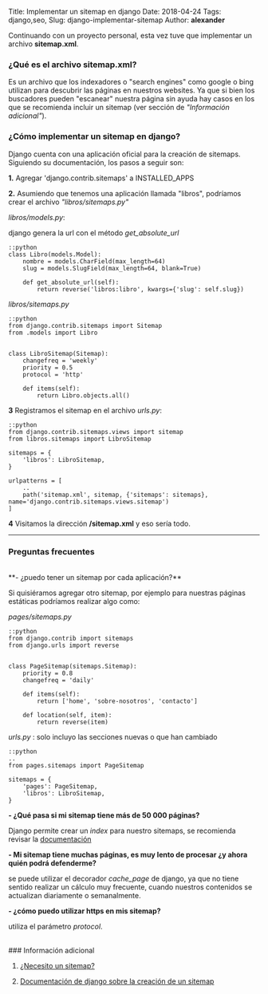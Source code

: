 Title: Implementar un sitemap en django
Date: 2018-04-24
Tags: django,seo,
Slug: django-implementar-sitemap
Author: __alexander__

Continuando con un proyecto personal, esta vez tuve que implementar un archivo **sitemap.xml**.

### ¿Qué es el archivo sitemap.xml?

Es un archivo que los indexadores o "search engines" como google o bing utilizan para descubrir las páginas en nuestros websites. Ya que si bien los buscadores pueden "escanear" nuestra página sin ayuda hay casos en los que se recomienda incluir un sitemap (ver sección de *"Información adicional"*).

### ¿Cómo implementar un sitemap en django?

Django cuenta con una aplicación oficial para la creación de sitemaps. Siguiendo su documentación, los  pasos a seguir son:

**1.** Agregar 'django.contrib.sitemaps' a INSTALLED_APPS


**2.** Asumiendo que tenemos una aplicación llamada "libros", podríamos crear el archivo *"libros/sitemaps.py"*

*libros/models.py*:

django genera la url con el método *get_absolute_url*

~~~
::python
class Libro(models.Model):
    nombre = models.CharField(max_length=64)
    slug = models.SlugField(max_length=64, blank=True)
    
    def get_absolute_url(self):
        return reverse('libros:libro', kwargs={'slug': self.slug})
~~~

*libros/sitemaps.py*
~~~
::python
from django.contrib.sitemaps import Sitemap
from .models import Libro


class LibroSitemap(Sitemap):
    changefreq = 'weekly'
    priority = 0.5
    protocol = 'http'

    def items(self):
        return Libro.objects.all()
~~~

**3** Registramos el sitemap en el archivo *urls.py*:

~~~
::python
from django.contrib.sitemaps.views import sitemap
from libros.sitemaps import LibroSitemap

sitemaps = {
    'libros': LibroSitemap,
}

urlpatterns = [
    ..
    path('sitemap.xml', sitemap, {'sitemaps': sitemaps}, name='django.contrib.sitemaps.views.sitemap')
]
~~~

**4** Visitamos la dirección **/sitemap.xml** y eso sería todo.

- - -

### Preguntas frecuentes
<br>
**- ¿puedo tener un sitemap por cada aplicación?**

Si quisiéramos agregar otro sitemap, por ejemplo para nuestras páginas estáticas podríamos realizar algo como:

*pages/sitemaps.py*

~~~
::python
from django.contrib import sitemaps
from django.urls import reverse


class PageSitemap(sitemaps.Sitemap):
    priority = 0.8
    changefreq = 'daily'

    def items(self):
        return ['home', 'sobre-nosotros', 'contacto']

    def location(self, item):
        return reverse(item)

~~~

*urls.py* : solo incluyo las secciones nuevas o que han cambiado
~~~
::python
..
from pages.sitemaps import PageSitemap

sitemaps = {
    'pages': PageSitemap,
    'libros': LibroSitemap,
}
~~~
 
**- ¿Qué pasa si mi sitemap tiene más de 50 000 páginas?**

Django permite crear un *index* para nuestro sitemaps, se recomienda revisar la [documentación](!https://docs.djangoproject.com/en/2.0/ref/contrib/sitemaps/#creating-a-sitemap-index)

**- Mi sitemap tiene muchas páginas, es muy lento de procesar ¿y ahora quién podrá defenderme?**

se puede utilizar el decorador *cache_page* de django, ya que no tiene sentido realizar un cálculo muy frecuente, cuando nuestros contenidos se actualizan diariamente o semanalmente.

**- ¿cómo puedo utilizar https en mis sitemap?**

utiliza el parámetro *protocol*.

<br>
### Información adicional

1. [¿Necesito un sitemap?](!https://support.google.com/webmasters/answer/156184?hl=es)

2. [Documentación de django sobre la creación de un sitemap](!https://docs.djangoproject.com/en/2.0/ref/contrib/sitemaps/)